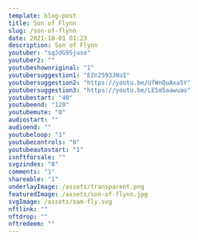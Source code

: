 ```yaml
---
template: blog-post
title: Son of Flynn
slug: /son-of-flynn
date: 2021-10-01 01:23
description: Son of Flynn
youtuber: "sqJdG95juso"
youtuber2: ""
youtubeshoworiginal: "1"
youtubersuggestion1: "EZn2593JNuI"
youtubersuggestion2: "https://youtu.be/UfWnQuAxa5Y"
youtubersuggestion3: "https://youtu.be/LE5m5aawuao"
youtubestart: "40"
youtubeend: "120"
youtubemute: "0"
audiostart: ""
audioend: ""
youtubeloop: "1"
youtubecontrols: "0"
youtubeautostart: "1"
isnftforsale: ""
svgzindex: "0"
comments: "1"
shareable: "1"
underlayImage: /assets/transparent.png
featuredImage: /assets/son-of-flynn.jpg
svgImage: /assets/sam-fly.svg
nftlink: ""
nftdrop: ""
nftredeem: ""
---
```





<div style="position:relative; top:0; z-index:0; border:px solid blue; height:100vh; width:100vw; overflow:hidden; display:flex; ">













</div>






 <!-- <div style="position:absolute; bottom:0; left:0; border:0px solid; z-index:; width:100vw; height:100%; background:; overflow:hidden;">
<object style="width:100%; height:90%; position:absolute; bottom:0; right:0;" class="character" id="svg1" data="/assets/sam-fly.svg" type="image/svg+xml" alt="animated content" title="animated content" ></object>
</div> -->

 

<!-- XjuLZwlDxh8 -->